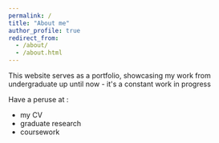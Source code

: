 ```yaml
---
permalink: /
title: "About me"
author_profile: true
redirect_from: 
  - /about/
  - /about.html
---
```




This website serves as a portfolio, showcasing my work from undergraduate up until now - it's a constant work in progress

Have a peruse at :
- my CV
- graduate research
- coursework


